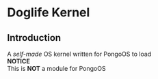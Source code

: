 # Doglife Kernel
## Introduction
A *self-made* OS kernel written for PongoOS to load  
**NOTICE**  
This is **NOT** a module for PongoOS  